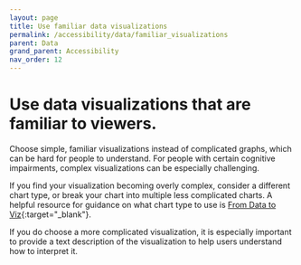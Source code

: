 ```yaml
---
layout: page
title: Use familiar data visualizations 
permalink: /accessibility/data/familiar_visualizations
parent: Data
grand_parent: Accessibility
nav_order: 12
---
```


# Use data visualizations that are familiar to viewers. 

Choose simple, familiar visualizations instead of complicated graphs, which can be hard for people to understand. For people with certain cognitive impairments, complex visualizations can be especially challenging. 

If you find your visualization becoming overly complex, consider a different chart type, or break your chart into multiple less complicated charts. A helpful resource for guidance on what chart type to use is [From Data to Viz](https://www.data-to-viz.com/){:target="_blank"}. 

If you do choose a more complicated visualization, it is especially important to provide a text description of the visualization to help users understand how to interpret it. 
